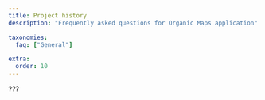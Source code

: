 ```yaml
---
title: Project history
description: "Frequently asked questions for Organic Maps application"

taxonomies:
  faq: ["General"]

extra:
  order: 10
---
```


???
